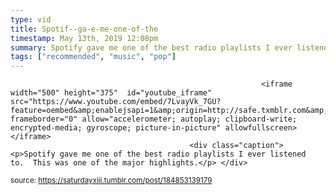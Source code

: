 ```yaml
---
type: vid
title: Spotif--ga-e-me-one-of-the
timestamp: May 13th, 2019 12:08pm
summary: Spotify gave me one of the best radio playlists I ever listened to  This was one of the major highlightsp 
tags: ["recommended", "music", "pop"]
---
```


                
                
                
                
                
                
                
                
                                                            <iframe width="500" height="375"  id="youtube_iframe" src="https://www.youtube.com/embed/7LvayVk_7GU?feature=oembed&amp;enablejsapi=1&amp;origin=http://safe.txmblr.com&amp;wmode=opaque" frameborder="0" allow="accelerometer; autoplay; clipboard-write; encrypted-media; gyroscope; picture-in-picture" allowfullscreen></iframe>                    
                                            <div class="caption"><p>Spotify gave me one of the best radio playlists I ever listened to.  This was one of the major highlights.</p> </div>
                                                    
<small>source: https://saturdayxiii.tumblr.com/post/184853139179</small>